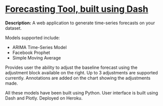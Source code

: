# [Forecasting Tool, built using Dash](https://ultimateforecastingtool.herokuapp.com/)

__Description:__ A web application to generate time-series forecasts on your dataset. 

Models supported include:
 * ARIMA Time-Series Model
 * Facebook Prophet
 * Simple Moving Average

Provides user the ability to adjust the baseline forecast using the adjustment block available on the right. Up to 3 adjustments are supported currently. Annotations are added on the chart showing the adjustments made.

All these models have been built using Python. User interface is built using Dash and Plotly. Deployed on Heroku.


